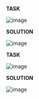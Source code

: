 **TASK**

![image](https://github.com/Ireal-ai/SQLAcademyTaskSolution/assets/82309024/2236f294-a355-4192-b830-b25061072219)

**SOLUTION**

![image](https://github.com/Ireal-ai/SQLAcademyTaskSolution/assets/82309024/93d2fe6d-6c31-4145-a303-1271558dba45)

**TASK**

![image](https://github.com/Ireal-ai/SQLAcademyTaskSolution/assets/82309024/f6aaf327-aa95-4333-b413-25fe6e928943)

**SOLUTION**

![image](https://github.com/Ireal-ai/SQLAcademyTaskSolution/assets/82309024/97fb0771-425e-4f35-bfff-52fa214033a9)
